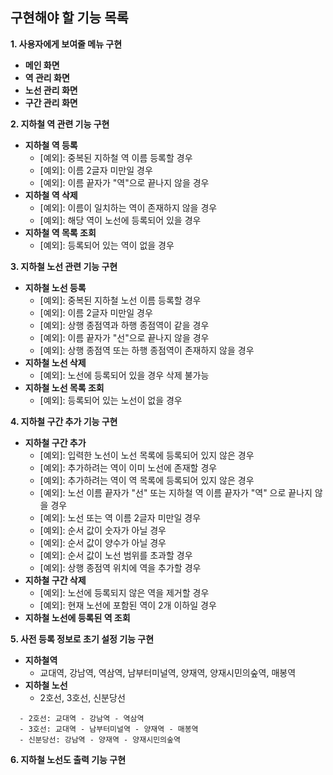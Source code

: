 ## 구현해야 할 기능 목록   
__1. 사용자에게 보여줄 메뉴 구현__   
  - __메인 화면__   
  - __역 관리 화면__  
  - __노선 관리 화면__  
  - __구간 관리 화면__   

__2. 지하철 역 관련 기능 구현__   
  - __지하철 역 등록__   
    - [예외]: 중복된 지하철 역 이름 등록할 경우   
    - [예외]: 이름 2글자 미만일 경우   
    - [예외]: 이름 끝자가 "역"으로 끝나지 않을 경우    
  - __지하철 역 삭제__   
    - [예외]: 이름이 일치하는 역이 존재하지 않을 경우   
    - [예외]: 해당 역이 노선에 등록되어 있을 경우   
  - __지하철 역 목록 조회__   
    - [예외]: 등록되어 있는 역이 없을 경우

__3. 지하철 노선 관련 기능 구현__   
  - __지하철 노선 등록__   
    - [예외]: 중복된 지하철 노선 이름 등록할 경우   
    - [예외]: 이름 2글자 미만일 경우   
    - [예외]: 상행 종점역과 하행 종점역이 같을 경우   
    - [예외]: 이름 끝자가 "선"으로 끝나지 않을 경우   
    - [예외]: 상행 종점역 또는 하행 종점역이 존재하지 않을 경우   
  - __지하철 노선 삭제__   
    - [예외]: 노선에 등록되어 있을 경우 삭제 불가능   
  - __지하철 노선 목록 조회__   
    - [예외]: 등록되어 있는 노선이 없을 경우   
  
__4. 지하철 구간 추가 기능 구현__   
  - __지하철 구간 추가__   
    - [예외]: 입력한 노선이 노선 목록에 등록되어 있지 않은 경우   
    - [예외]: 추가하려는 역이 이미 노선에 존재할 경우   
    - [예외]: 추가하려는 역이 역 목록에 등록되어 있지 않은 경우   
    - [예외]: 노선 이름 끝자가 "선" 또는 지하철 역 이름 끝자가 "역" 으로 끝나지 않을 경우   
    - [예외]: 노선 또는 역 이름 2글자 미만일 경우   
    - [예외]: 순서 값이 숫자가 아닐 경우   
    - [예외]: 순서 값이 양수가 아닐 경우   
    - [예외]: 순서 값이 노선 범위를 초과할 경우   
    - [예외]: 상행 종점역 위치에 역을 추가할 경우   
  - __지하철 구간 삭제__   
    - [예외]: 노선에 등록되지 않은 역을 제거할 경우   
    - [예외]: 현재 노선에 포함된 역이 2개 이하일 경우   
  - __지하철 노선에 등록된 역 조회__   

__5. 사전 등록 정보로 초기 설정 기능 구현__   
  - __지하철역__   
    - 교대역, 강남역, 역삼역, 남부터미널역, 양재역, 양재시민의숲역, 매봉역   
  - __지하철 노선__   
    - 2호선, 3호선, 신분당선   
  ```
    - 2호선: 교대역 - 강남역 - 역삼역
    - 3호선: 교대역 - 남부터미널역 - 양재역 - 매봉역
    - 신분당선: 강남역 - 양재역 - 양재시민의숲역
  ```   

__6. 지하철 노선도 출력 기능 구현__